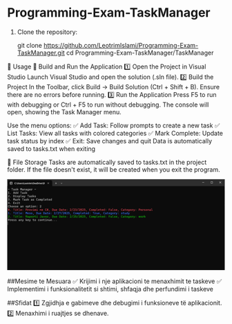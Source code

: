 # Programming-Exam-TaskManager

1. Clone the repository:

   git clone https://github.com/LeotrimIslami/Programming-Exam-TaskManager.git
   cd Programming-Exam-TaskManager/TaskManager
   
  📌 Usage
🔧 Build and Run the Application
1️⃣ Open the Project in Visual Studio
Launch Visual Studio and open the solution (.sln file).
2️⃣ Build the Project
In the Toolbar, click Build → Build Solution (Ctrl + Shift + B).
Ensure there are no errors before running.
3️⃣ Run the Application
Press F5 to run with debugging or Ctrl + F5 to run without debugging.
The console will open, showing the Task Manager menu.

Use the menu options:
✅ Add Task: Follow prompts to create a new task
✅ List Tasks: View all tasks with colored categories
✅ Mark Complete: Update task status by index
✅ Exit: Save changes and quit
Data is automatically saved to tasks.txt when exiting

📂 File Storage
Tasks are automatically saved to tasks.txt in the project folder.
If the file doesn't exist, it will be created when you exit the program.


![Task Manager Screenshot](./Images/TaskManager.png)




##Mesime te Mesuara
✅ Krijimi i nje aplikacioni te menaxhimit te taskeve
✅ Implementimi i funksionalitetit si shtimi, shfaqja dhe perfundimi i taskeve

##Sfidat
1️⃣ Zgjidhja e gabimeve dhe debugimi i funksioneve të aplikacionit.
2️⃣ Menaxhimi i ruajtjes se dhenave.
